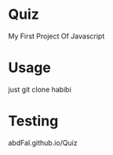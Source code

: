 # Quiz
My First Project Of Javascript

# Usage
just git clone habibi

# Testing
abdFal.github.io/Quiz
